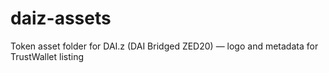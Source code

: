 # daiz-assets
Token asset folder for DAI.z (DAI Bridged ZED20) — logo and metadata for TrustWallet listing
